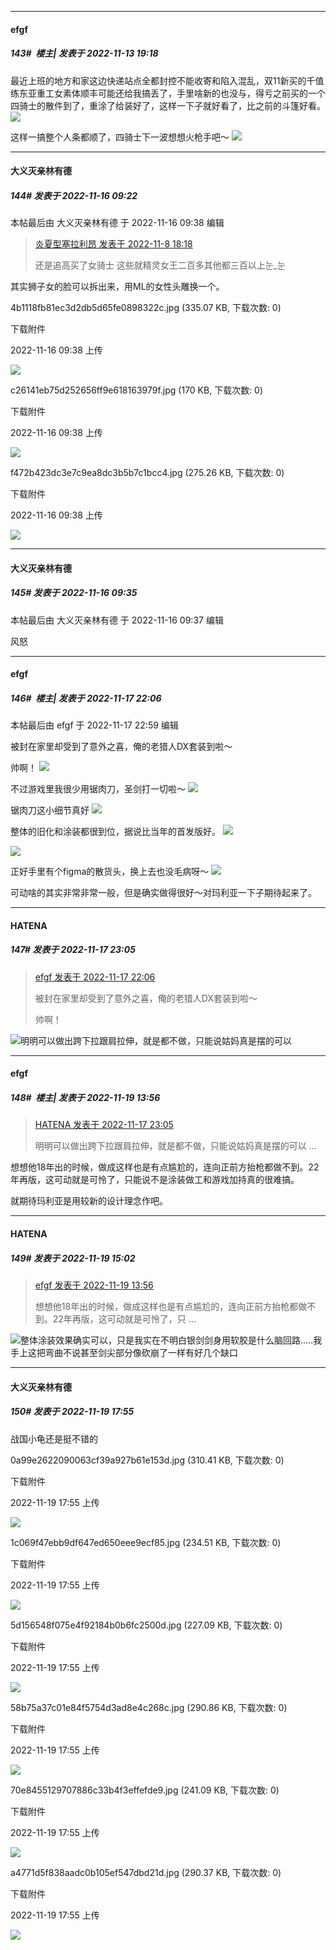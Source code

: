 

*****

####  efgf  
##### 143#         楼主| 发表于 2022-11-13 19:18

最近上班的地方和家这边快递站点全都封控不能收寄和陷入混乱，双11新买的千值练东亚重工女素体顺丰可能还给我搞丢了，手里啥新的也没与，得亏之前买的一个四骑士的散件到了，重涂了给装好了，这样一下子就好看了，比之前的斗篷好看。
<img src="http://wx1.sinaimg.cn/large/54832b7bly1h83pnbdn9jj22bg2kxe83.jpg" referrerpolicy="no-referrer">

这样一搞整个人条都顺了，四骑士下一波想想火枪手吧～
<img src="http://wx1.sinaimg.cn/large/54832b7bly1h83pndjo2uj22dk40d4qu.jpg" referrerpolicy="no-referrer">



*****

####  大义灭亲林有德  
##### 144#       发表于 2022-11-16 09:22

 本帖最后由 大义灭亲林有德 于 2022-11-16 09:38 编辑 
<blockquote><a href="httphttps://bbs.saraba1st.com/2b/forum.php?mod=redirect&amp;goto=findpost&amp;pid=58338843&amp;ptid=2095980" target="_blank">炎夏型塞拉利昂 发表于 2022-11-8 18:18</a>

还是追高买了女骑士 这些就精灵女王二百多其他都三百以上눈_눈</blockquote>
其实狮子女的脸可以拆出来，用ML的女性头雕换一个。

4b1118fb81ec3d2db5d65fe0898322c.jpg
(335.07 KB, 下载次数: 0)

下载附件

2022-11-16 09:38 上传

<img src="https://img.saraba1st.com/forum/202211/16/093831y9ik82bcn9kp15vn.jpg" referrerpolicy="no-referrer">

c26141eb75d252656ff9e618163979f.jpg
(170 KB, 下载次数: 0)

下载附件

2022-11-16 09:38 上传

<img src="https://img.saraba1st.com/forum/202211/16/093831iarioj53322zw3u9.jpg" referrerpolicy="no-referrer">

f472b423dc3e7c9ea8dc3b5b7c1bcc4.jpg
(275.26 KB, 下载次数: 0)

下载附件

2022-11-16 09:38 上传

<img src="https://img.saraba1st.com/forum/202211/16/093832oygtworvgpogu6np.jpg" referrerpolicy="no-referrer">

*****

####  大义灭亲林有德  
##### 145#       发表于 2022-11-16 09:35

 本帖最后由 大义灭亲林有德 于 2022-11-16 09:37 编辑 

风怒



*****

####  efgf  
##### 146#         楼主| 发表于 2022-11-17 22:06

 本帖最后由 efgf 于 2022-11-17 22:59 编辑 

被封在家里却受到了意外之喜，俺的老猎人DX套装到啦～

帅啊！
<img src="http://wx1.sinaimg.cn/large/54832b7bly1h88gus7wjdj24802dkqv8.jpg" referrerpolicy="no-referrer">

不过游戏里我很少用锯肉刀，圣剑打一切啦～
<img src="http://wx2.sinaimg.cn/large/54832b7bly1h88gupyaypj24802dku11.jpg" referrerpolicy="no-referrer">

锯肉刀这小细节真好
<img src="http://wx3.sinaimg.cn/large/54832b7bly1h88gv5jludj22di3agnpe.jpg" referrerpolicy="no-referrer">

整体的旧化和涂装都很到位，据说比当年的首发版好。
<img src="http://wx4.sinaimg.cn/large/54832b7bly1h88gwgllrlj23ae2qlnpe.jpg" referrerpolicy="no-referrer">

<img src="http://wx3.sinaimg.cn/large/54832b7bly1h88gwh5pl5j22192djkjl.jpg" referrerpolicy="no-referrer">

正好手里有个figma的散货头，换上去也没毛病呀～
<img src="http://wx1.sinaimg.cn/large/54832b7bly1h88gwixcczj22gy3x87wm.jpg" referrerpolicy="no-referrer">

可动啥的其实非常非常一般，但是确实做得很好～对玛利亚一下子期待起来了。

*****

####  HATENA  
##### 147#       发表于 2022-11-17 23:05

<blockquote><a href="httphttps://bbs.saraba1st.com/2b/forum.php?mod=redirect&amp;goto=findpost&amp;pid=58479854&amp;ptid=2095980" target="_blank">efgf 发表于 2022-11-17 22:06</a>

被封在家里却受到了意外之喜，俺的老猎人DX套装到啦～

帅啊！</blockquote>
<img src="https://static.saraba1st.com/image/smiley/face2017/015.png" referrerpolicy="no-referrer">明明可以做出跨下拉跟肩拉伸，就是都不做，只能说姑妈真是摆的可以



*****

####  efgf  
##### 148#         楼主| 发表于 2022-11-19 13:56

<blockquote><a href="httphttps://bbs.saraba1st.com/2b/forum.php?mod=redirect&amp;goto=findpost&amp;pid=58480770&amp;ptid=2095980" target="_blank">HATENA 发表于 2022-11-17 23:05</a>

明明可以做出跨下拉跟肩拉伸，就是都不做，只能说姑妈真是摆的可以 ...</blockquote>
想想他18年出的时候，做成这样也是有点尴尬的，连向正前方抬枪都做不到。22年再版，这可动就是可怜了，只能说不是涂装做工和游戏加持真的很难搞。

就期待玛利亚是用较新的设计理念作吧。



*****

####  HATENA  
##### 149#       发表于 2022-11-19 15:02

<blockquote><a href="httphttps://bbs.saraba1st.com/2b/forum.php?mod=redirect&amp;goto=findpost&amp;pid=58503155&amp;ptid=2095980" target="_blank">efgf 发表于 2022-11-19 13:56</a>

想想他18年出的时候，做成这样也是有点尴尬的，连向正前方抬枪都做不到。22年再版，这可动就是可怜了，只 ...</blockquote>
<img src="https://static.saraba1st.com/image/smiley/face2017/017.png" referrerpolicy="no-referrer">整体涂装效果确实可以，只是我实在不明白银剑剑身用软胶是什么脑回路.....我手上这把弯曲不说甚至剑尖部分像砍崩了一样有好几个缺口



*****

####  大义灭亲林有德  
##### 150#       发表于 2022-11-19 17:55

战国小龟还是挺不错的 

0a99e2622090063cf39a927b61e153d.jpg
(310.41 KB, 下载次数: 0)

下载附件

2022-11-19 17:55 上传

<img src="https://img.saraba1st.com/forum/202211/19/175515jwupwruw494ryyuy.jpg" referrerpolicy="no-referrer">

1c069f47ebb9df647ed650eee9ecf85.jpg
(234.51 KB, 下载次数: 0)

下载附件

2022-11-19 17:55 上传

<img src="https://img.saraba1st.com/forum/202211/19/175515dlb4jdnqt9gugtev.jpg" referrerpolicy="no-referrer">

5d156548f075e4f92184b0b6fc2500d.jpg
(227.09 KB, 下载次数: 0)

下载附件

2022-11-19 17:55 上传

<img src="https://img.saraba1st.com/forum/202211/19/175516vjdpvxu0gjead6x6.jpg" referrerpolicy="no-referrer">

58b75a37c01e84f5754d3ad8e4c268c.jpg
(290.86 KB, 下载次数: 0)

下载附件

2022-11-19 17:55 上传

<img src="https://img.saraba1st.com/forum/202211/19/175516ywhiog4o43l8g44y.jpg" referrerpolicy="no-referrer">

70e8455129707886c33b4f3effefde9.jpg
(241.09 KB, 下载次数: 0)

下载附件

2022-11-19 17:55 上传

<img src="https://img.saraba1st.com/forum/202211/19/175517tkms77kxk67isdkx.jpg" referrerpolicy="no-referrer">

a4771d5f838aadc0b105ef547dbd21d.jpg
(290.37 KB, 下载次数: 0)

下载附件

2022-11-19 17:55 上传

<img src="https://img.saraba1st.com/forum/202211/19/175517gvzp737mp73bsmn4.jpg" referrerpolicy="no-referrer">

